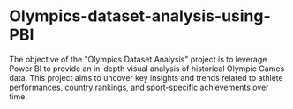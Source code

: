# Olympics-dataset-analysis-using-PBI
The objective of the "Olympics Dataset Analysis" project is to leverage Power BI to provide an in-depth visual analysis of historical Olympic Games data. This project aims to uncover key insights and trends related to athlete performances, country rankings, and sport-specific achievements over time.
